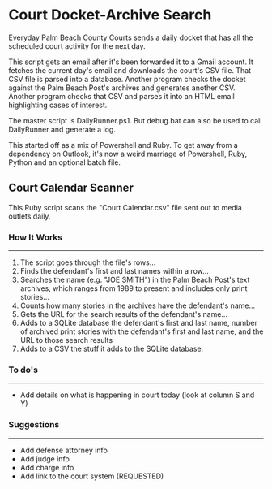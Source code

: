 # Court Docket-Archive Search
Everyday Palm Beach County Courts sends a daily docket that has all the scheduled court activity for the next day.

This script gets an email after it's been forwarded it to a Gmail account. It fetches the current day's email and downloads the court's CSV file. That CSV file is parsed into a database. Another program checks the docket against the Palm Beach Post's archives and generates another CSV. Another program checks that CSV and parses it into an HTML email highlighting cases of interest.

The master script is DailyRunner.ps1. But debug.bat can also be used to call DailyRunner and generate a log.

This started off as a mix of Powershell and Ruby. To get away from a dependency on Outlook, it's now a weird marriage of Powershell, Ruby, Python and an optional batch file.

## Court Calendar Scanner 
This Ruby script scans the "Court Calendar.csv" file sent out to media outlets daily. 

### How It Works
---
1. The script goes through the file's rows...
2. Finds the defendant's first and last names within a row...
3. Searches the name (e.g. "JOE SMITH") in the Palm Beach Post's text archives, which ranges from 1989 to present and includes only print stories...
4. Counts how many stories in the archives have the defendant's name...
5. Gets the URL for the search results of the defendant's name...
6. Adds to a SQLite database the defendant's first and last name, number of archived print stories with the defendant's first and last name, and the URL to those search results
7. Adds to a CSV the stuff it adds to the SQLite database.


### To do's
---
- Add details on what is happening in court today (look at column S and Y)


### Suggestions
---
- Add defense attorney info
- Add judge info
- Add charge info
- Add link to the court system (REQUESTED)
